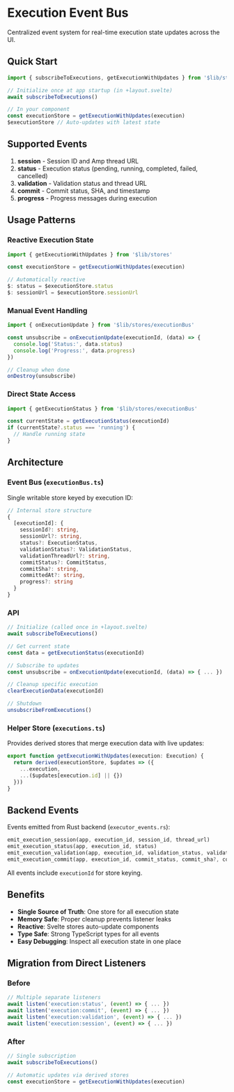 # Execution Event Bus

Centralized event system for real-time execution state updates across the UI.

## Quick Start

```typescript
import { subscribeToExecutions, getExecutionWithUpdates } from '$lib/stores'

// Initialize once at app startup (in +layout.svelte)
await subscribeToExecutions()

// In your component
const executionStore = getExecutionWithUpdates(execution)
$executionStore // Auto-updates with latest state
```

## Supported Events

1. **session** - Session ID and Amp thread URL
2. **status** - Execution status (pending, running, completed, failed, cancelled)
3. **validation** - Validation status and thread URL
4. **commit** - Commit status, SHA, and timestamp
5. **progress** - Progress messages during execution

## Usage Patterns

### Reactive Execution State

```typescript
import { getExecutionWithUpdates } from '$lib/stores'

const executionStore = getExecutionWithUpdates(execution)

// Automatically reactive
$: status = $executionStore.status
$: sessionUrl = $executionStore.sessionUrl
```

### Manual Event Handling

```typescript
import { onExecutionUpdate } from '$lib/stores/executionBus'

const unsubscribe = onExecutionUpdate(executionId, (data) => {
  console.log('Status:', data.status)
  console.log('Progress:', data.progress)
})

// Cleanup when done
onDestroy(unsubscribe)
```

### Direct State Access

```typescript
import { getExecutionStatus } from '$lib/stores/executionBus'

const currentState = getExecutionStatus(executionId)
if (currentState?.status === 'running') {
  // Handle running state
}
```

## Architecture

### Event Bus (`executionBus.ts`)

Single writable store keyed by execution ID:

```typescript
// Internal store structure
{
  [executionId]: {
    sessionId?: string,
    sessionUrl?: string,
    status?: ExecutionStatus,
    validationStatus?: ValidationStatus,
    validationThreadUrl?: string,
    commitStatus?: CommitStatus,
    commitSha?: string,
    committedAt?: string,
    progress?: string
  }
}
```

### API

```typescript
// Initialize (called once in +layout.svelte)
await subscribeToExecutions()

// Get current state
const data = getExecutionStatus(executionId)

// Subscribe to updates
const unsubscribe = onExecutionUpdate(executionId, (data) => { ... })

// Cleanup specific execution
clearExecutionData(executionId)

// Shutdown
unsubscribeFromExecutions()
```

### Helper Store (`executions.ts`)

Provides derived stores that merge execution data with live updates:

```typescript
export function getExecutionWithUpdates(execution: Execution) {
  return derived(executionStore, $updates => ({
    ...execution,
    ...($updates[execution.id] || {})
  }))
}
```

## Backend Events

Events emitted from Rust backend (`executor_events.rs`):

```rust
emit_execution_session(app, execution_id, session_id, thread_url)
emit_execution_status(app, execution_id, status)
emit_execution_validation(app, execution_id, validation_status, validation_thread_url?)
emit_execution_commit(app, execution_id, commit_status, commit_sha?, committed_at?)
```

All events include `executionId` for store keying.

## Benefits

- **Single Source of Truth**: One store for all execution state
- **Memory Safe**: Proper cleanup prevents listener leaks
- **Reactive**: Svelte stores auto-update components
- **Type Safe**: Strong TypeScript types for all events
- **Easy Debugging**: Inspect all execution state in one place

## Migration from Direct Listeners

### Before

```typescript
// Multiple separate listeners
await listen('execution:status', (event) => { ... })
await listen('execution:commit', (event) => { ... })
await listen('execution:validation', (event) => { ... })
await listen('execution:session', (event) => { ... })
```

### After

```typescript
// Single subscription
await subscribeToExecutions()

// Automatic updates via derived stores
const executionStore = getExecutionWithUpdates(execution)
```
